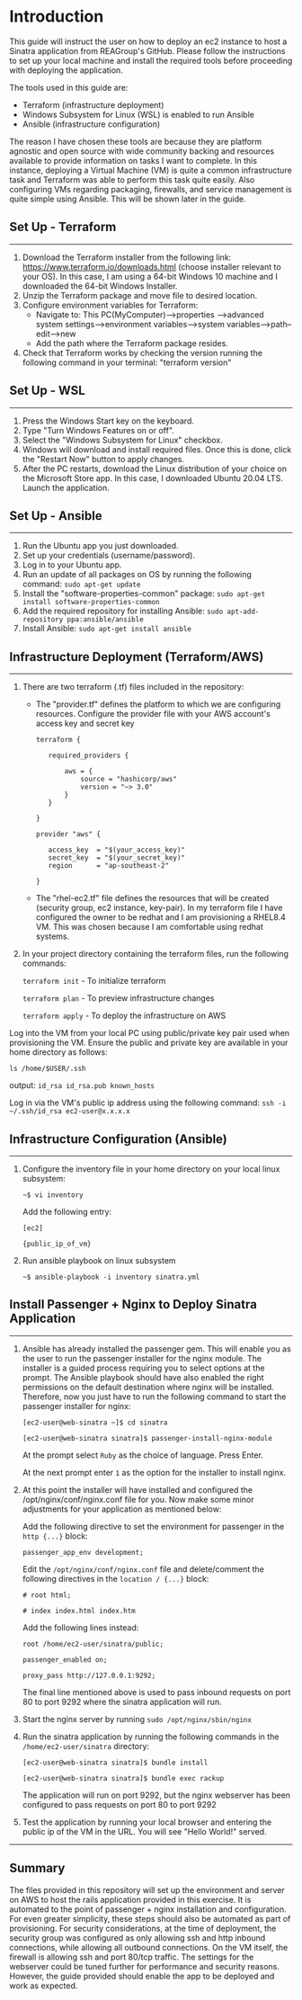 # Introduction
This guide will instruct the user on how to deploy an ec2 instance to host a Sinatra application from REAGroup's GitHub. Please follow the instructions to set up your local machine and install the required tools before proceeding with deploying the application.

The tools used in this guide are: 
- Terraform (infrastructure deployment)
- Windows Subsystem for Linux (WSL) is enabled to run Ansible
- Ansible (infrastructure configuration)

The reason I have chosen these tools are because they are platform agnostic and open source with wide community backing and resources available to provide information on tasks I want to complete. In this instance, deploying a Virtual Machine (VM) is quite a common infrastructure task and Terraform was able to perform this task quite easily. Also configuring VMs regarding packaging, firewalls, and service management is quite simple using Ansible. This will be shown later in the guide.

## Set Up - Terraform
---
1. Download the Terraform installer from the following link: https://www.terraform.io/downloads.html (choose installer relevant to your OS). In this case, I am using a 64-bit Windows 10 machine and I downloaded the 64-bit Windows Installer.
2. Unzip the Terraform package and move file to desired location.
3. Configure environment variables for Terraform: 
   - Navigate to: This PC(MyComputer)—>properties —>advanced system settings–>environment variables—>system variables—>path–edit–>new
   - Add the path where the Terraform package resides.
4. Check that Terraform works by checking the version running the following command in your terminal: "terraform version"

## Set Up - WSL
---
1. Press the Windows Start key on the keyboard.
2. Type "Turn Windows Features on or off".
3. Select the "Windows Subsystem for Linux" checkbox.
4. Windows will download and install required files. Once this is done, click the "Restart Now" button to apply changes.
5. After the PC restarts, download the Linux distribution of your choice on the Microsoft Store app. In this case, I downloaded Ubuntu 20.04 LTS. Launch the application.

## Set Up - Ansible
---
1. Run the Ubuntu app you just downloaded.
2. Set up your credentials (username/password).
3. Log in to your Ubuntu app.
4. Run an update of all packages on OS by running the following command: 
   `sudo apt-get update`
5. Install the "software-properties-common" package: `sudo apt-get install software-properties-common`
6. Add the required repository for installing Ansible: `sudo apt-add-repository ppa:ansible/ansible`
7. Install Ansible: `sudo apt-get install ansible`

## Infrastructure Deployment (Terraform/AWS)
---
1. There are two terraform (.tf) files included in the repository:
   - The "provider.tf" defines the platform to which we are configuring resources. Configure the provider file with your AWS account's access key and secret key
     
        `terraform {`
        
            required_providers {
                
                aws = {
                    source = "hashicorp/aws"
                    version = "~> 3.0"
                }
            }
        `}`

        `provider "aws" {` 
            
            access_key  = "$(your_access_key)"
            secret_key  = "$(your_secret_key)"
            region      = "ap-southeast-2"
        `}`
   - The "rhel-ec2.tf" file defines the resources that will be created (security group, ec2 instance, key-pair). In my terraform file I have configured the owner to be redhat and I am provisioning a RHEL8.4 VM. This was chosen because I am comfortable using redhat systems.
2. In your project directory containing the terraform files, run the following commands:

    `terraform init` - To initialize terraform

    `terraform plan` - To preview infrastructure changes

    `terraform apply` - To deploy the infrastructure on AWS

Log into the VM from your local PC using public/private key pair used when provisioning the VM. Ensure the public and private key are available in your home directory as follows:

`ls /home/$USER/.ssh`

output: `id_rsa id_rsa.pub known_hosts`

Log in via the VM's public ip address using the following command: `ssh -i ~/.ssh/id_rsa ec2-user@x.x.x.x`

## Infrastructure Configuration (Ansible)
---
1. Configure the inventory file in your home directory on your local linux subsystem:
   
   `~$ vi inventory`

    Add the following entry:

    `[ec2]`
    
    `{public_ip_of_vm}`

2. Run ansible playbook on linux subsystem
   
   `~$ ansible-playbook -i inventory sinatra.yml`

## Install Passenger + Nginx to Deploy Sinatra Application
---
1. Ansible has already installed the passenger gem. This will enable you as the user to run the passenger installer for the nginx module. The installer is a guided process requiring you to select options at the prompt. The Ansible playbook should have also enabled the right permissions on the default destination where nginx will be installed. Therefore, now you just have to run the following command to start the passenger installer for nginx:

    `[ec2-user@web-sinatra ~]$ cd sinatra`
    
    `[ec2-user@web-sinatra sinatra]$ passenger-install-nginx-module`

    At the prompt select `Ruby` as the choice of language. Press Enter.

    At the next prompt enter `1` as the option for the installer to install nginx.

2. At this point the installer will have installed and configured the /opt/nginx/conf/nginx.conf file for you. Now make some minor adjustments for your application as mentioned below:

    Add the following directive to set the environment for passenger in the `http {...}` block:
    
    `passenger_app_env development;`

    Edit the `/opt/nginx/conf/nginx.conf` file and delete/comment the following directives in the `location / {...}` block:

    `# root html;`

    `# index index.html index.htm`

    Add the following lines instead:

    `root /home/ec2-user/sinatra/public;`

    `passenger_enabled on;`

    `proxy_pass http://127.0.0.1:9292;`

    The final line mentioned above is used to pass inbound requests on port 80 to port 9292 where the sinatra application will run.

3. Start the nginx server by running `sudo /opt/nginx/sbin/nginx`

4. Run the sinatra application by running the following commands in the `/home/ec2-user/sinatra` directory:

    `[ec2-user@web-sinatra sinatra]$ bundle install`

    `[ec2-user@web-sinatra sinatra]$ bundle exec rackup`

    The application will run on port 9292, but the nginx webserver has been configured to pass requests on port 80 to port 9292

5. Test the application by running your local browser and entering the public ip of the VM in the URL. You will see "Hello World!" served. 

---
## Summary
The files provided in this repository will set up the environment and server on AWS to host the rails application provided in this exercise. It is automated to the point of passenger + nginx installation and configuration. For even greater simplicity, these steps should also be automated as part of provisioning. For security considerations, at the time of deployment, the security group was configured as only allowing ssh and http inbound connections, while allowing all outbound connections. On the VM itself, the firewall is allowing ssh and port 80/tcp traffic. The settings for the webserver could be tuned further for performance and security reasons. However, the guide provided should enable the app to be deployed and work as expected.
